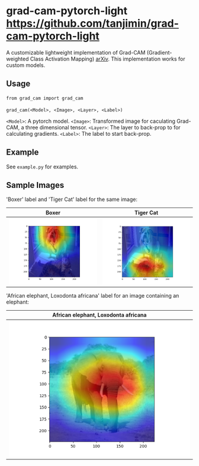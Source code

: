 # grad-cam-pytorch-light https://github.com/tanjimin/grad-cam-pytorch-light
A customizable lightweight implementation of Grad-CAM (Gradient-weighted Class Activation Mapping) [arXiv](https://arxiv.org/abs/1610.02391). This implementation works for custom models.

## Usage
```{python}
from grad_cam import grad_cam

grad_cam(<Model>, <Image>, <Layer>, <Label>)
```

`<Model>`: A pytorch model.
`<Image>`: Transformed image for caculating Grad-CAM, a three dimensional tensor.
`<Layer>`: The layer to back-prop to for calculating gradients.
`<Label>`: The label to start back-prop.

## Example

See `example.py` for examples.

## Sample Images

'Boxer' label and 'Tiger Cat' label for the same image:

|Boxer|Tiger Cat|
| :------: | :------: |
|![Boxer](./images/boxer_grad-cam.png)|![Tiger Cat](./images/tiger_cat_grad-cam.png)|

'African elephant, Loxodonta africana' label for an image containing an elephant:

|African elephant, Loxodonta africana|
| :------: |
|![Elephant](./images/elephant_grad-cam.png)|
